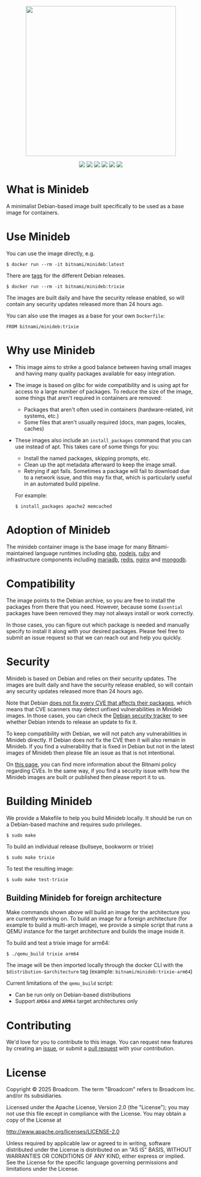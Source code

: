 <p align="center">
    <img width="400px" height=auto src="https://dyltqmyl993wv.cloudfront.net/bitnami/bitnami-by-vmware.png" />
</p>

<p align="center">
    <a href="https://github.com/bitnami/minideb/actions/workflows/cd.yml"><img src="https://github.com/bitnami/minideb/actions/workflows/cd.yml/badge.svg?branch=master" /></a>
    <a href="https://hub.docker.com/r/bitnami/minideb/"><img src="https://badgen.net/docker/pulls/bitnami/minideb?icon=docker&label=pulls" /></a>
    <a href="https://hub.docker.com/r/bitnami/minideb/"><img src="https://badgen.net/docker/stars/bitnami/minideb?icon=docker&label=stars" /></a>
    <a href="https://github.com/bitnami/minideb"><img src="https://badgen.net/github/forks/bitnami/minideb?icon=github&color=grey" /></a>
    <a href="https://github.com/bitnami/minideb"><img src="https://badgen.net/github/stars/bitnami/minideb?icon=github&color=grey" /></a>
    <a href="https://twitter.com/bitnami"><img src="https://badgen.net/badge/twitter/@bitnami/1DA1F2?icon&label" /></a>
</p>

# What is Minideb
A minimalist Debian-based image built specifically to be used as a base image for containers.

# Use Minideb
You can use the image directly, e.g.
```
$ docker run --rm -it bitnami/minideb:latest
```

There are [tags](https://hub.docker.com/r/bitnami/minideb/tags/) for the different Debian releases.
```
$ docker run --rm -it bitnami/minideb:trixie
```

The images are built daily and have the security release enabled, so will contain any security updates released more than 24 hours ago.

You can also use the images as a base for your own `Dockerfile`:
```
FROM bitnami/minideb:trixie
```

# Why use Minideb
  * This image aims to strike a good balance between having small images and having many quality packages available for easy integration.
  * The image is based on glibc for wide compatibility and is using apt for access to a large number of packages. To reduce the size of the image, some things that aren't required in containers are removed:
    * Packages that aren't often used in containers (hardware-related, init systems, etc.)
    * Some files that aren't usually required (docs, man pages, locales, caches)
  * These images also include an `install_packages` command that you can use instead of apt. This takes care of some things for you:
    * Install the named packages, skipping prompts, etc.
    * Clean up the apt metadata afterward to keep the image small.
    * Retrying if apt fails. Sometimes a package will fail to download due to a network issue, and this may fix that, which is particularly useful in an automated build pipeline.

    For example:
    ```
    $ install_packages apache2 memcached
    ```

# Adoption of Minideb
The minideb container image is the base image for many Bitnami-maintained language runtimes including [php](https://github.com/bitnami/containers/tree/main/bitnami/php-fpm), [nodejs](https://github.com/bitnami/containers/tree/main/bitnami/node), [ruby](https://github.com/bitnami/containers/tree/main/bitnami/ruby) and infrastructure components including [mariadb](https://github.com/bitnami/containers/tree/main/bitnami/mariadb), [redis](https://github.com/bitnami/containers/tree/main/bitnami/redis), [nginx](https://github.com/bitnami/containers/tree/main/bitnami/nginx) and [mongodb](https://github.com/bitnami/containers/tree/main/bitnami/mongodb).

# Compatibility
The image points to the Debian archive, so you are free to install the packages from there that you need. However, because some `Essential` packages have been removed they may not always install or work correctly.

In those cases, you can figure out which package is needed and manually specify to install it along with your desired packages. Please feel free to submit an issue request so that we can reach out and help you quickly.

# Security
Minideb is based on Debian and relies on their security updates. The images are built daily and have the security release enabled, so will contain any security updates released more than 24 hours ago.

Note that Debian [does not fix every CVE that affects their packages](https://www.debian.org/security/faq#cvedsa), which means that CVE scanners may detect unfixed vulnerabilities in Minideb images. In those cases, you can check the [Debian security tracker](https://security-tracker.debian.org/tracker/) to see whether Debian intends to release an update to fix it.

To keep compatibility with Debian, we will not patch any vulnerabilities in Minideb directly. If Debian does not fix the CVE then it will also remain in Minideb. If you find a vulnerability that is fixed in Debian but not in the latest images of Minideb then please file an issue as that is not intentional.

On [this page](https://docs.bitnami.com/kubernetes/open-cve-policy/), you can find more information about the Bitnami policy regarding CVEs. In the same way, if you find a security issue with how the Minideb images are built or published then please report it to us.

# Building Minideb
We provide a Makefile to help you build Minideb locally. It should be run on a Debian-based machine and requires sudo privileges.
```
$ sudo make
```

To build an individual release (bullseye, bookworm or trixie)
```
$ sudo make trixie
```

To test the resulting image:
```
$ sudo make test-trixie
```

## Building Minideb for foreign architecture
Make commands shown above will build an image for the architecture you are currently working on.
To build an image for a foreign architecture (for example to build a multi-arch image), we provide a
simple script that runs a QEMU instance for the target architecture and builds the image inside it.

To build and test a trixie image for arm64:
```
$ ./qemu_build trixie arm64
```

The image will be then imported locally through the docker CLI with the `$distribution-$architecture` tag
(example: `bitnami/minideb:trixie-arm64`)

Current limitations of the `qemu_build` script:

- Can be run only on Debian-based distributions
- Support `AMD64` and `ARM64` target architectures only

# Contributing
We'd love for you to contribute to this image. You can request new features by creating an [issue](https://github.com/bitnami/minideb/issues), or submit a [pull request](https://github.com/bitnami/minideb/pulls) with your contribution.

# License

Copyright &copy; 2025 Broadcom. The term "Broadcom" refers to Broadcom Inc. and/or its subsidiaries.

Licensed under the Apache License, Version 2.0 (the "License"); you may not use this file except in compliance with the License. You may obtain a copy of the License at

http://www.apache.org/licenses/LICENSE-2.0

Unless required by applicable law or agreed to in writing, software distributed under the License is distributed on an "AS IS" BASIS, WITHOUT WARRANTIES OR CONDITIONS OF ANY KIND, either express or implied. See the License for the specific language governing permissions and limitations under the License.
